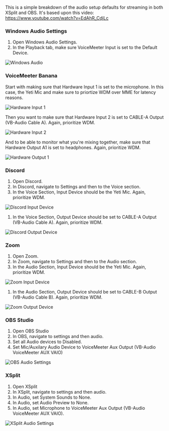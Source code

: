 This is a simple breakdown of the audio setup defaults for streaming in both XSplit and OBS. It's based upon this video:
https://www.youtube.com/watch?v=EdAhR_CdjLc

### Windows Audio Settings

1. Open Windows Audio Settings.
1. In the Playback tab, make sure VoiceMeeter Input is set to the Default Device.

![Windows Audio](/assets/images/audio-setup/windows_audio.png)

### VoiceMeeter Banana

Start with making sure that Hardware Input 1 is set to the microphone. In this case, the Yeti Mic and make sure to priortize WDM over MME for latency reasons.

![Hardware Input 1](/assets/images/audio-setup/hardware_input_1.png)

Then you want to make sure that Hardware Input 2 is set to CABLE-A Output (VB-Audio Cable A). Again, prioritize WDM.

![Hardware Input 2](/assets/images/audio-setup/hardware_input_2.png)

And to be able to monitor what you're mixing together, make sure that Hardware Output A1 is set to headphones. Again, prioritize WDM.

![Hardware Output 1](/assets/images/audio-setup/hardware_output_a1.png)

### Discord
1. Open Discord.
1. In Discord, navigate to Settings and then to the Voice section.
1. In the Voice Section, Input Device should be the Yeti Mic. Again, prioritize WDM.

![Discord Input Device](/assets/images/audio-setup/discord_input_device.png)


1. In the Voice Section, Output Device should be set to CABLE-A Output (VB-Audio Cable A). Again, prioritize WDM.

![Discord Output Device](/assets/images/audio-setup/discord_output_device.png)


### Zoom
1. Open Zoom.
1. In Zoom, navigate to Settings and then to the Audio section.
1. In the Audio Section, Input Device should be the Yeti Mic. Again, prioritize WDM.

![Zoom Input Device](/assets/images/audio-setup/zoom_input_device.png)

1. In the Audio Section, Output Device should be set to CABLE-B Output (VB-Audio Cable B). Again, prioritize WDM.

![Zoom Output Device](/assets/images/audio-setup/zoom_output_device.png)


### OBS Studio
1. Open OBS Studio
1. In OBS, navigate to settings and then audio.
1. Set all Audio devices to Disabled.
1. Set Mic/Auxilary Audio Device to VoiceMeeter Aux Output (VB-Audio VoiceMeeter AUX VAIO)

![OBS Audio Settings](/assets/images/audio-setup/obs_audio_settings.png)


### XSplit
1. Open XSplit
1. In XSplit, navigate to settings and then audio.
1. In Audio, set System Sounds to None.
1. In Audio, set Audio Preview to None.
1. In Audio, set Microphone to VoiceMeeter Aux Output (VB-Audio VoiceMeeter AUX VAIO).

![XSplit Audio Settings](/assets/images/audio-setup/xsplit_audio_settings.png)

